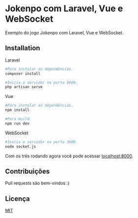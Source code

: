 # Jokenpo com Laravel, Vue e WebSocket

Exemplo do jogo Jokenpo com Laravel, Vue e WebSocket.

## Installation

Laravel

```bash
#Para instalar as dependências.
composer install

#Inicia o servidor na porta 8000.
php artisan serve
```
Vue

```bash
#Para instalar as dependências.
npm install

#Para build.
npm run dev
```

WebSocket

```bash
#Inicia o servidor na porta 3000.
node socket.js
```

Com os três rodando agora você pode acessar [localhost:8000](https://localhost:8000).

## Contribuições
Pull requests são bem-vindos :)

## Licença
[MIT](https://choosealicense.com/licenses/mit/)
